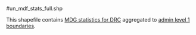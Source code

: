 #un_mdf_stats_full.shp

This shapefile contains [MDG statistics for DRC](http://www.undp.org/content/dam/undp/library/MDG/english/MDG%20Country%20Reports/Democratic%20Republic%20of%20the%20Congo/drc_dec2010.pdf) aggregated to [admin level 1 boundaries](https://cod.humanitarianresponse.info/search/field_country_region/109). 


